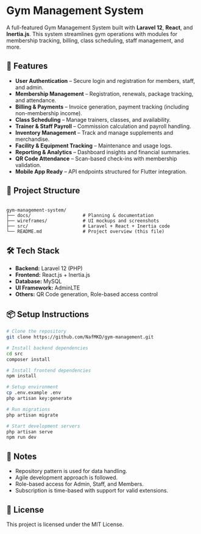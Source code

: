 # Gym Management System

A full-featured Gym Management System built with **Laravel 12**, **React**, and **Inertia.js**. This system streamlines gym operations with modules for membership tracking, billing, class scheduling, staff management, and more.

## 🚀 Features

- **User Authentication** – Secure login and registration for members, staff, and admin.
- **Membership Management** – Registration, renewals, package tracking, and attendance.
- **Billing & Payments** – Invoice generation, payment tracking (including non-membership income).
- **Class Scheduling** – Manage trainers, classes, and availability.
- **Trainer & Staff Payroll** – Commission calculation and payroll handling.
- **Inventory Management** – Track and manage supplements and merchandise.
- **Facility & Equipment Tracking** – Maintenance and usage logs.
- **Reporting & Analytics** – Dashboard insights and financial summaries.
- **QR Code Attendance** – Scan-based check-ins with membership validation.
- **Mobile App Ready** – API endpoints structured for Flutter integration.

## 📁 Project Structure

```

gym-management-system/
├── docs/                   # Planning & documentation
├── wireframes/             # UI mockups and screenshots
├── src/                    # Laravel + React + Inertia code
└── README.md               # Project overview (this file)

````

## 🛠️ Tech Stack

- **Backend:** Laravel 12 (PHP)
- **Frontend:** React.js + Inertia.js
- **Database:** MySQL
- **UI Framework:** AdminLTE
- **Others:** QR Code generation, Role-based access control

## 📦 Setup Instructions

```bash
# Clone the repository
git clone https://github.com/NafMKD/gym-management.git

# Install backend dependencies
cd src
composer install

# Install frontend dependencies
npm install

# Setup environment
cp .env.example .env
php artisan key:generate

# Run migrations
php artisan migrate

# Start development servers
php artisan serve
npm run dev
````

## 📌 Notes

* Repository pattern is used for data handling.
* Agile development approach is followed.
* Role-based access for Admin, Staff, and Members.
* Subscription is time-based with support for valid extensions.

## 📄 License

This project is licensed under the MIT License.

